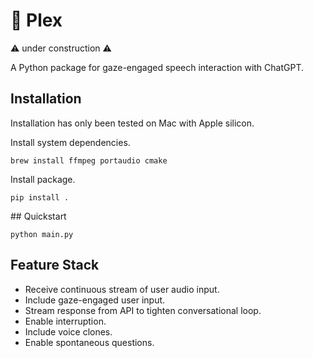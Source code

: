 # 🤩 Plex

⚠️ under construction ⚠️

A Python package for gaze-engaged speech interaction with ChatGPT.


## Installation

Installation has only been tested on Mac with Apple silicon.

Install system dependencies.

```
brew install ffmpeg portaudio cmake
```

Install package.

```
pip install .
```

## Quickstart

```
python main.py
```


## Feature Stack

* Receive continuous stream of user audio input.
* Include gaze-engaged user input.
* Stream response from API to tighten conversational loop.
* Enable interruption.
* Include voice clones.
* Enable spontaneous questions.
